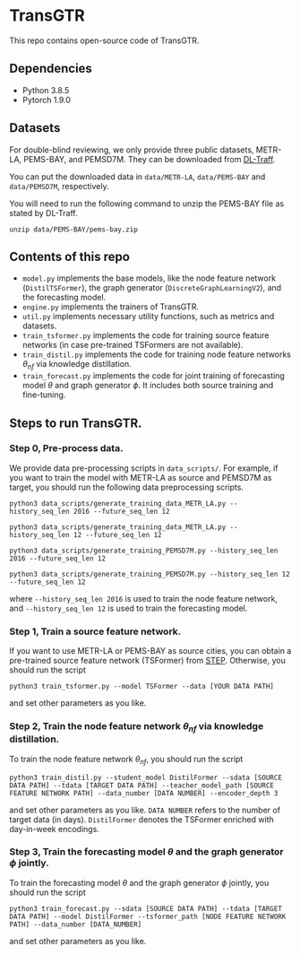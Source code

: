 # TransGTR
This repo contains open-source code of TransGTR.

## Dependencies
- Python 3.8.5
- Pytorch 1.9.0

## Datasets
For double-blind reviewing, we only provide three public datasets, METR-LA, PEMS-BAY, and PEMSD7M. They can be downloaded from [DL-Traff](https://github.com/deepkashiwa20/DL-Traff-Graph). 

You can put the downloaded data in `data/METR-LA`, `data/PEMS-BAY` and `data/PEMSD7M`, respectively. 

You will need to run the following command to unzip the PEMS-BAY file as stated by DL-Traff. 

`unzip data/PEMS-BAY/pems-bay.zip`

## Contents of this repo
- `model.py` implements the base models, like the node feature network (`DistilTSFormer`), the graph generator (`DiscreteGraphLearningV2`), and the forecasting model. 
- `engine.py` implements the trainers of TransGTR. 
- `util.py` implements necessary utility functions, such as metrics and datasets. 
- `train_tsformer.py` implements the code for training source feature networks (in case pre-trained TSFormers are not available). 
- `train_distil.py` implements the code for training node feature networks $\theta_{nf}$ via knowledge distillation. 
- `train_forecast.py` implements the code for joint training of forecasting model $\theta$ and graph generator $\phi$. It includes both source training and fine-tuning. 

## Steps to run TransGTR. 

### Step 0, Pre-process data. 
We provide data pre-processing scripts in `data_scripts/`. For example, if you want to train the model with METR-LA as source and PEMSD7M as target, you should run the following data preprocessing scripts. 

`python3 data_scripts/generate_training_data_METR_LA.py --history_seq_len 2016 --future_seq_len 12`

`python3 data_scripts/generate_training_data_METR_LA.py --history_seq_len 12 --future_seq_len 12`

`python3 data_scripts/generate_training_PEMSD7M.py --history_seq_len 2016 --future_seq_len 12`

`python3 data_scripts/generate_training_PEMSD7M.py --history_seq_len 12 --future_seq_len 12`

where `--history_seq_len 2016` is used to train the node feature network, and `--history_seq_len 12` is used to train the forecasting model. 

### Step 1, Train a source feature network. 
If you want to use METR-LA or PEMS-BAY as source cities, you can obtain a pre-trained source feature network (TSFormer) from [STEP](https://github.com/zezhishao/STEP/tree/github/tsformer_ckpt). Otherwise, you should run the script 

`python3 train_tsformer.py --model TSFormer --data [YOUR DATA PATH]`

and set other parameters as you like. 

### Step 2, Train the node feature network $\theta_{nf}$ via knowledge distillation. 
To train the node feature network $\theta_{nf}$, you should run the script

`python3 train_distil.py --student_model DistilFormer --sdata [SOURCE DATA PATH] --tdata [TARGET DATA PATH] --teacher_model_path [SOURCE FEATURE NETWORK PATH] --data_number [DATA NUMBER] --encoder_depth 3`

and set other parameters as you like. `DATA NUMBER` refers to the number of target data (in days). `DistilFormer` denotes the TSFormer enriched with day-in-week encodings. 

### Step 3, Train the forecasting model $\theta$ and the graph generator $\phi$ jointly. 
To train the forecasting model $\theta$ and the graph generator $\phi$ jointly, you should run the script 

`python3 train_forecast.py --sdata [SOURCE DATA PATH] --tdata [TARGET DATA PATH] --model DistilFormer --tsformer_path [NODE FEATURE NETWORK PATH] --data_number [DATA_NUMBER]`

and set other parameters as you like. 
